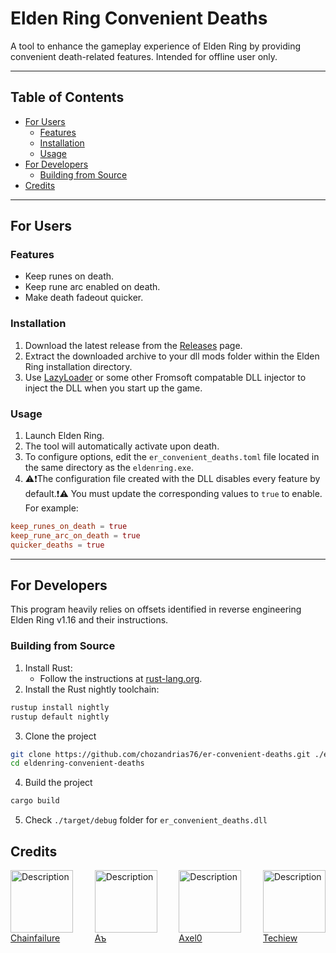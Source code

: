 # Elden Ring Convenient Deaths

A tool to enhance the gameplay experience of Elden Ring by providing convenient death-related features.
Intended for offline user only.

---

## Table of Contents

- [For Users](#for-users)
  - [Features](#features)
  - [Installation](#installation)
  - [Usage](#usage)
- [For Developers](#for-developers)
  - [Building from Source](#building-from-source)
- [Credits](#credits)

---

## For Users

### Features

- Keep runes on death.
- Keep rune arc enabled on death.
- Make death fadeout quicker.

### Installation

1. Download the latest release from the [Releases](https://github.com/chozandrias76/er-convenient-deaths/releases) page.
2. Extract the downloaded archive to your dll mods folder within the Elden Ring installation directory.
3. Use [LazyLoader](https://www.nexusmods.com/darksouls3/mods/677) or some other Fromsoft compatable DLL injector to inject the DLL when you start up the game.

### Usage

1. Launch Elden Ring.
2. The tool will automatically activate upon death.
3. To configure options, edit the `er_convenient_deaths.toml` file located in the same directory as the `eldenring.exe`.
4. ⚠️❗The configuration file created with the DLL disables every feature by default.❗⚠️ 
You must update the corresponding values to `true` to enable. For example:
```toml
keep_runes_on_death = true
keep_rune_arc_on_death = true
quicker_deaths = true
```

---

## For Developers

This program heavily relies on offsets identified in reverse engineering Elden Ring v1.16 and their instructions.

### Building from Source

1. Install Rust:
   - Follow the instructions at [rust-lang.org](https://www.rust-lang.org/tools/install).
2. Install the Rust nightly toolchain:
```sh
rustup install nightly
rustup default nightly
```
3. Clone the project
```sh
git clone https://github.com/chozandrias76/er-convenient-deaths.git ./eldenring-convenient-deaths
cd eldenring-convenient-deaths
```
4. Build the project
```sh
cargo build
```
5. Check `./target/debug` folder for `er_convenient_deaths.dll`

## Credits

<p align="left" style="display: flex; justify-content: space-between">
    <a href="https://github.com/vswarte" ><img src="https://avatars.githubusercontent.com/u/6827387?v=4" alt="Description" width="100"></br>Chainfailure</br></a>
    <a href="https://github.com/FeeeeK" ><img src="https://avatars.githubusercontent.com/u/26704473?v=4" alt="Description" width="100"></br>Aъ</br></a>
    <a href="https://github.com/ImAxel0" ><img src="https://avatars.githubusercontent.com/u/124681710?v=4" alt="Description" width="100"></br>Axel0</br></a>
    <a href="https://github.com/techiew" ><img src="https://avatars.githubusercontent.com/u/22145177?v=4" alt="Description" width="100"></br>Techiew</br></a>
</p>
